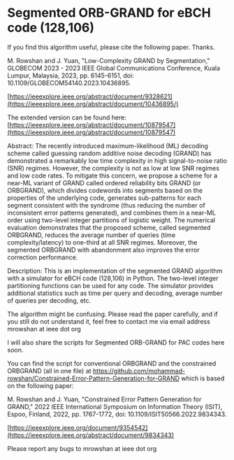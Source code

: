 # Segmented ORB-GRAND for eBCH code (128,106)
If you find this algorithm useful, please cite the following paper. Thanks.

M. Rowshan and J. Yuan, "Low-Complexity GRAND by Segmentation," GLOBECOM 2023 - 2023 IEEE Global Communications Conference, Kuala Lumpur, Malaysia, 2023, pp. 6145-6151, doi: 10.1109/GLOBECOM54140.2023.10436895.

[https://ieeexplore.ieee.org/abstract/document/9328621](https://ieeexplore.ieee.org/abstract/document/10436895/)

The extended version can be found here: [https://ieeexplore.ieee.org/abstract/document/10879547](https://ieeexplore.ieee.org/abstract/document/10879547)

Abstract: The recently introduced maximum-likelihood (ML) decoding scheme called guessing random additive noise decoding (GRAND) has demonstrated a remarkably low time complexity in high signal-to-noise ratio (SNR) regimes. However, the complexity is not as low at low SNR regimes and low code rates. To mitigate this concern, we propose a scheme for a near-ML variant of GRAND called ordered reliability bits GRAND (or ORBGRAND), which divides codewords into segments based on the properties of the underlying code, generates sub-patterns for each segment consistent with the syndrome (thus reducing the number of inconsistent error patterns generated), and combines them in a near-ML order using two-level integer partitions of logistic weight. The numerical evaluation demonstrates that the proposed scheme, called segmented ORBGRAND, reduces the average number of queries (time complexity/latency) to one-third at all SNR regimes. Moreover, the segmented ORBGRAND with abandonment also improves the error correction performance.

Description: 
This is an implementation of the segmented GRAND algorithm with a simulator for eBCH code (128,106) in Python. The two-level integer partitioning functions can be used for any code. 
The simulator provides additional statistics such as time per query and decoding, average number of queries per decoding, etc.

The algorithm might be confusing. Please read the paper carefully, and if you still do not understand it, feel free to contact me via email address mrowshan at ieee dot org

I will also share the scripts for Segmented ORB-GRAND for PAC codes here soon.

You can find the script for conventional ORBGRAND and the constrained ORBGRAND (all in one file) at https://github.com/mohammad-rowshan/Constrained-Error-Pattern-Generation-for-GRAND which is based on the following paper:

M. Rowshan and J. Yuan, "Constrained Error Pattern Generation for GRAND," 2022 IEEE International Symposium on Information Theory (ISIT), Espoo, Finland, 2022, pp. 1767-1772, doi: 10.1109/ISIT50566.2022.9834343.

[https://ieeexplore.ieee.org/document/9354542](https://ieeexplore.ieee.org/abstract/document/9834343)

Please report any bugs to mrowshan at ieee dot org
